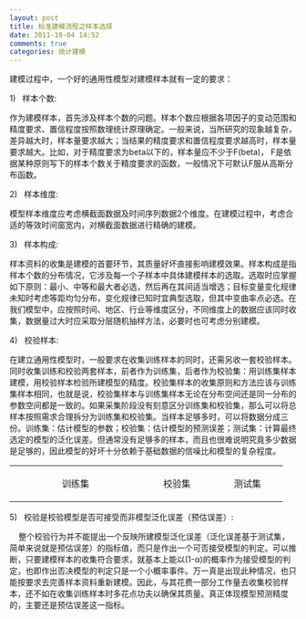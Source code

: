 ```yaml
---
layout: post
title: 标准建模流程之样本选择
date: 2011-10-04 14:52
comments: true
categories: 统计建模
---
```

<p align="left">建模过程中，一个好的通用性模型对建模样本就有一定的要求：</p>
<p align="left">1)   样本个数:</p>
<p align="left">作为建模样本，首先涉及样本个数的问题。样本个数应根据各项因子的变动范围和精度要求、置信程度按照数理统计原理确定。一般来说，当所研究的现象越复杂，差异越大时，样本量要求越大；当结果的精度要求和置信程度要求越高时，样本量要求越大。比如，对于精度要求为beta以下的，样本量应不少于F(beta)， F是依据某种原则写下的样本个数关于精度要求的函数，一般情况下可默认F服从高斯分布函数。</p>
<p align="left">2)   样本维度:</p>
<p align="left">模型样本维度应考虑横截面数据及时间序列数据2个维度。在建模过程中，考虑合适的等效时间窗宽内，对横截面数据进行精确的建模。</p>
<p align="left">3)   样本构成:</p>
<p align="left">样本资料的收集是建模的首要环节，其质量好坏直接影响建模效果。样本构成是指样本个数的分布情况，它涉及每一个子样本中具体建模样本的选取。选取时应掌握如下原则：最小、中等和最大者必选，然后再在其间适当增选；目标变量变化规律未知时考虑等距均匀分布，变化规律已知时宜典型选取，但其中变曲率点必选。在我们模型中，应按照时间、地区、行业等维度区分，不同维度上的数据应该同时收集，数据量过大时应采取分层随机抽样方法，必要时也可考虑分别建模。</p>
<p align="left">4)   校验样本:</p>
在建立通用性模型时，一般要求在收集训练样本的同时，还需另收一套校验样本。同时收集训练和校验两套样本，前者作为训练集，后者作为校验集：用训练集样本建模，用校验样本检验所建模型的精度。校验集样本的收集原则和方法应该与训练集样本相同，也就是说，校验集样本与训练集样本无论在分布空间还是同一分布的参数空间都是一致的。如果采集阶段没有刻意区分训练集和校验集，那么可以将总样本按照需求合理拆分为训练集和校验集。当样本足够多时，可以将数据分成三份。训练集：估计模型的参数；校验集：估计模型的预测误差；测试集：计算最终选定的模型的泛化误差。但通常没有足够多的样本，而且也很难说明究竟多少数据是足够的，因此模型的好坏十分依赖于基础数据的信噪比和模型的复杂程度。
<table width="431" border="0" cellspacing="0" cellpadding="0">
<tbody>
<tr>
<td valign="top" width="216">
<p align="center">训练集</p>
</td>
<td valign="top" width="108">
<p align="center">校验集</p>
</td>
<td valign="top" width="108">
<p align="center">测试集</p>
</td>
</tr>
</tbody>
</table>
<p align="left">5)   校验是校验模型是否可接受而非模型泛化误差（预估误差）:</p>
<p align="left">    整个校验行为并不能提出一个反映所建模型泛化误差（泛化误差基于测试集，简单来说就是预估误差）的指标值，而只是作出一个可否接受模型的判定。可以推断，只要建模样本的收集符合要求，就基本上能以(1-α)的概率作为接受模型的判定，也即作出否决模型的判定只是一个小概率事件。万一真是出现此种情况，也只能按要求去完善样本资料重新建模。因此，与其花费一部分工作量去收集校验样本，还不如在收集训练样本时多花点功夫以确保其质量。真正体现模型预测精度的，主要还是预估误差这一指标。</p>
